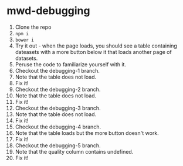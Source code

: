 # mwd-debugging

1. Clone the repo
1. `npm i`
1. `bower i`
1. Try it out - when the page loads, you should see a table containing dateasets with a more button below it that loads another page of datasets.
1. Peruse the code to familiarize yourself with it.
1. Checkout the debugging-1 branch.
1. Note that the table does not load.
1. Fix it!
1. Checkout the debugging-2 branch.
1. Note that the table does not load.
1. Fix it!
1. Checkout the debugging-3 branch.
1. Note that the table does not load.
1. Fix it!
1. Checkout the debugging-4 branch.
1. Note that the table loads but the more button doesn't work.
1. Fix it!
1. Checkout the debugging-5 branch.
1. Note that the quality column contains undefined.
1. Fix it!
